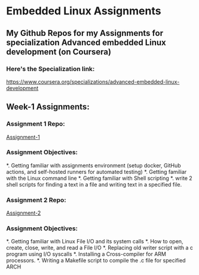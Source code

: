 # Embedded Linux Assignments
## My Github Repos for my Assignments for specialization Advanced embedded Linux development (on Coursera)

### Here's the Specialization link: 
https://www.coursera.org/specializations/advanced-embedded-linux-development
## Week-1 Assignments:
### Assignment 1 Repo: 
<a href="https://github.com/cu-ecen-aeld/assignment-1-ibrahimnazzier" target="_blank">Assignment-1</a>
### Assignment Objectives:
*. Getting familiar with assignments environment (setup docker, GitHub actions, and self-hosted runners for automated testing)
*. Getting familiar with the Linux command line
*. Getting familiar with Shell scripting
*. write 2 shell scripts for finding a text in a file and writing text in a specified file.

### Assignment 2 Repo: 
<a href="https://github.com/cu-ecen-aeld/assignment-2-ibrahimnazzier" target="_blank">Assignment-2</a>
### Assignment Objectives:
*. Getting familiar with Linux File I/O and its system calls 
*. How to open, create, close, write, and read a File I/O
*. Replacing old writer script with a c program using I/O syscalls
*. Installing a Cross-compiler for ARM processors.
*. Writing a Makefile script to compile the .c file for specified ARCH
